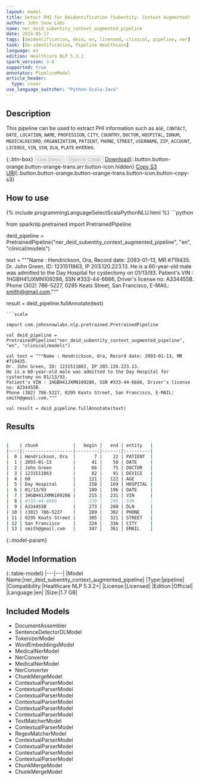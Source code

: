 ```yaml
---
layout: model
title: Detect PHI for Deidentification (Subentity- Context Augmented)
author: John Snow Labs
name: ner_deid_subentity_context_augmented_pipeline
date: 2024-05-17
tags: [deidentification, deid, en, licensed, clinical, pipeline, ner]
task: [De-identification, Pipeline Healthcare]
language: en
edition: Healthcare NLP 5.3.2
spark_version: 3.0
supported: true
annotator: PipelineModel
article_header:
  type: cover
use_language_switcher: "Python-Scala-Java"
---
```


## Description

This pipeline can be used to extract PHI information such as `AGE`, `CONTACT`, `DATE`, `LOCATION`, `NAME`, `PROFESSION`, `CITY`, `COUNTRY`, `DOCTOR`, `HOSPITAL`, `IDNUM`, `MEDICALRECORD`, `ORGANIZATION`, `PATIENT`, `PHONE`, `STREET`, `USERNAME`, `ZIP`, `ACCOUNT`, `LICENSE`, `VIN`, `SSN`, `DLN`, `PLATE` entities.

{:.btn-box}
<button class="button button-orange" disabled>Live Demo</button>
<button class="button button-orange" disabled>Open in Colab</button>
[Download](https://s3.amazonaws.com/auxdata.johnsnowlabs.com/clinical/models/ner_deid_subentity_context_augmented_pipeline_en_5.3.2_3.0_1715965222895.zip){:.button.button-orange.button-orange-trans.arr.button-icon.hidden}
[Copy S3 URI](s3://auxdata.johnsnowlabs.com/clinical/models/ner_deid_subentity_context_augmented_pipeline_en_5.3.2_3.0_1715965222895.zip){:.button.button-orange.button-orange-trans.button-icon.button-copy-s3}

## How to use



<div class="tabs-box" markdown="1">
{% include programmingLanguageSelectScalaPythonNLU.html %}
```python

from sparknlp.pretrained import PretrainedPipeline

deid_pipeline = PretrainedPipeline("ner_deid_subentity_context_augmented_pipeline", "en", "clinical/models")

text = """Name : Hendrickson, Ora, Record date: 2093-01-13, MR #719435.
Dr. John Green, ID: 1231511863, IP 203.120.223.13.
He is a 60-year-old male was admitted to the Day Hospital for cystectomy on 01/13/93.
Patient's VIN : 1HGBH41JXMN109286, SSN #333-44-6666, Driver's license no: A334455B.
Phone (302) 786-5227, 0295 Keats Street, San Francisco, E-MAIL: smith@gmail.com."""

result = deid_pipeline.fullAnnotate(text)


```
```scala

import com.johnsnowlabs.nlp.pretrained.PretrainedPipeline

val deid_pipeline = PretrainedPipeline("ner_deid_subentity_context_augmented_pipeline", "en", "clinical/models")

val text = """Name : Hendrickson, Ora, Record date: 2093-01-13, MR #719435.
Dr. John Green, ID: 1231511863, IP 203.120.223.13.
He is a 60-year-old male was admitted to the Day Hospital for cystectomy on 01/13/93.
Patient's VIN : 1HGBH41JXMN109286, SSN #333-44-6666, Driver's license no: A334455B.
Phone (302) 786-5227, 0295 Keats Street, San Francisco, E-MAIL: smith@gmail.com."""

val result = deid_pipeline.fullAnnotate(text)

```
</div>

## Results

```bash

|    | chunk             |   begin |   end | entity   |
|---:|:------------------|--------:|------:|:---------|
|  0 | Hendrickson, Ora  |       7 |    22 | PATIENT  |
|  1 | 2093-01-13        |      41 |    50 | DATE     |
|  2 | John Green        |      66 |    75 | DOCTOR   |
|  3 | 1231511863        |      82 |    91 | DEVICE   |
|  4 | 60                |     121 |   122 | AGE      |
|  5 | Day Hospital      |     158 |   169 | HOSPITAL |
|  6 | 01/13/93          |     189 |   196 | DATE     |
|  7 | 1HGBH41JXMN109286 |     215 |   231 | VIN      |
|  8 | #333-44-6666      |     238 |   249 | SSN      |
|  9 | A334455B          |     273 |   280 | DLN      |
| 10 | (302) 786-5227    |     289 |   302 | PHONE    |
| 11 | 0295 Keats Street |     305 |   321 | STREET   |
| 12 | San Francisco     |     324 |   336 | CITY     |
| 13 | smith@gmail.com   |     347 |   361 | EMAIL    |

```

{:.model-param}
## Model Information

{:.table-model}
|---|---|
|Model Name:|ner_deid_subentity_context_augmented_pipeline|
|Type:|pipeline|
|Compatibility:|Healthcare NLP 5.3.2+|
|License:|Licensed|
|Edition:|Official|
|Language:|en|
|Size:|1.7 GB|

## Included Models

- DocumentAssembler
- SentenceDetectorDLModel
- TokenizerModel
- WordEmbeddingsModel
- MedicalNerModel
- NerConverter
- MedicalNerModel
- NerConverter
- ChunkMergeModel
- ContextualParserModel
- ContextualParserModel
- ContextualParserModel
- ContextualParserModel
- ContextualParserModel
- ContextualParserModel
- TextMatcherModel
- ContextualParserModel
- RegexMatcherModel
- ContextualParserModel
- ContextualParserModel
- ContextualParserModel
- ContextualParserModel
- ChunkMergeModel
- ChunkMergeModel